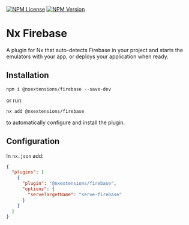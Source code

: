 [![NPM License](https://img.shields.io/npm/l/%40nxextensions%2Ffirebase)]()
[![NPM Version](https://img.shields.io/npm/v/%40nxextensions%2Ffirebase)]()

# Nx Firebase

A plugin for Nx that auto-detects Firebase in your project and starts the emulators with your app, or deploys
your application when ready.

## Installation

`npm i @nxextensions/firebase --save-dev`

or run:

`nx add @nxextensions/firebase`

to automatically configure and install the plugin.

## Configuration

In `nx.json` add:

```json
{
  "plugins": [
    {
      "plugin": "@nxextensions/firebase",
      "options": {
        "serveTargetName": "serve-firebase"
      }
    }
  ]
}
```
